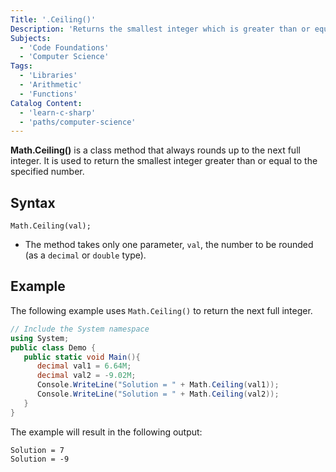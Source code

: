 ```yaml
---
Title: '.Ceiling()'
Description: 'Returns the smallest integer which is greater than or equal to a given number.'
Subjects:
  - 'Code Foundations'
  - 'Computer Science'
Tags:
  - 'Libraries'
  - 'Arithmetic'
  - 'Functions'
Catalog Content:
  - 'learn-c-sharp'
  - 'paths/computer-science'
---
```


**Math.Ceiling()** is a class method that always rounds up to the next full integer. It is used to return the smallest integer greater than or equal to the specified number.

## Syntax

```pseudo
Math.Ceiling(val);
```

- The method takes only one parameter, `val`, the number to be rounded (as a `decimal` or `double` type). 

## Example 

The following example uses `Math.Ceiling()` to return the next full integer.

```cs
// Include the System namespace
using System;
public class Demo {
   public static void Main(){
      decimal val1 = 6.64M;
      decimal val2 = -9.02M;
      Console.WriteLine("Solution = " + Math.Ceiling(val1));
      Console.WriteLine("Solution = " + Math.Ceiling(val2));
   }
}
```

The example will result in the following output:

```shell
Solution = 7
Solution = -9
```